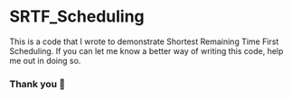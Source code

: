 # SRTF_Scheduling
This is a code that I wrote to demonstrate Shortest Remaining Time First Scheduling. 
If you can let me know a better way of writing this code, help me out in doing so.
### Thank you 🙏
